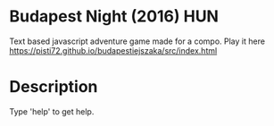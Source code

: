 # Budapest Night (2016) HUN
Text based javascript adventure game made for a compo.
Play it here https://pisti72.github.io/budapestiejszaka/src/index.html
# Description
Type 'help' to get help. 
